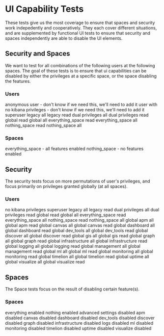 # UI Capability Tests
These tests give us the most coverage to ensure that spaces and security work indepedently and cooperatively. They each cover different situations, and are supplemented by functional UI tests to ensure that security and spaces independently are able to disable the UI elements.

## Security and Spaces

We want to test for all combinations of the following users at the following spaces. The goal of these tests is to ensure that ui capabilities can be disabled by either the privileges at a specific space, or the space disabling the features.

### Users
anonymous user - don't know if we need this, we'll need to add it
user with no kibana privileges - don't know if we need this, we'll need to add it
superuser
legacy all
legacy read
dual privileges all
dual privileges read
global read
global all
everything_space read
everything_space all
nothing_space read
nothing_space all

### Spaces
everything_space - all features enabled
nothing_space - no features enabled

## Security

The security tests focus on more permutations of user's privileges, and focus primarily on privileges granted globally (at all spaces).

### Users
no kibana privileges
superuser
legacy all
legacy read
dual privileges all
dual privileges read
global read
global all
everything_space read
everything_space all
nothing_space read
nothing_space all
global apm all
global apm read
global canvas all
global canvas read
global dashboard all
global dashboard read
global dev_tools all
global dev_tools read
global discover all
global discover read
global gis all
global gis read
global graph all
global graph read
global infrastructure all
global infrastructure read
global logging all
global logging read
global management all
global management read
global ml all
global ml read
global monitoring all
global monitoring read
global timelion all
global timelion read
global uptime all
global visualize all
global visualize read

## Spaces

The Space tests focus on the result of disabling certain feature(s).

### Spaces
everything enabled
nothing enabled
advanced settings disabled
apm disabled
canvas disabled
dashboard disabled
dev_tools disabled
discover disabled
graph disabled
infrastructure disabled
logs disabled
ml disabled
monitoring disabled
timelion disabled
uptime disabled
visualize disabled
